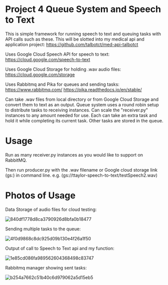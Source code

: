 # Project 4 Queue System and Speech to Text

This is simple framework for running speech to text and queuing tasks with API calls such as these.  This will be slotted into my medical api and application project: https://github.com/talbotct/med-api-talbotct

Uses Google Cloud Speech API for speech to text: https://cloud.google.com/speech-to-text 

Uses Google Cloud Storage for holding .wav audio files: https://cloud.google.com/storage

Uses Rabbitmq and Pika for queues and sending tasks: https://www.rabbitmq.com/ https://pika.readthedocs.io/en/stable/

Can take .wav files from local directory or from Google Cloud Storage and convert them to text as an output.  Queue system uses a round robin setup to distribute tasks to receiving instances.  Can scale the "receiver.py" instances to any amount needed for use.  Each can take an extra task and hold it while completing its current task.  Other tasks are stored in the queue.


# Usage

Run as many receiver.py instances as you would like to support on RabbitMQ.  

Then run producer.py with the .wav filename or Google cloud storage link (gs:) in command line.  e.g. (gs://ttaylor-speech-to-text/testSpeech2.wav)

# Photos of Usage

Data Storage of audio files for cloud testing:

![840df1778d8ca3790926d8bfa0b18477](https://user-images.githubusercontent.com/56003386/159937767-523447d0-fbc3-48cf-9e04-6f7b94702d9e.png)

Sending multiple tasks to the queue:

![4f0d9868c8dc925d09b130e4f26a1f50](https://user-images.githubusercontent.com/56003386/159937612-fab1380f-ab4b-455f-9f67-538e3fb44cba.png)

Output of call to Speech to Text api and my function:

![1e85cd086fa989562604368498c83747](https://user-images.githubusercontent.com/56003386/159937324-1714e4dd-6fb0-4c71-9202-2cde110d9124.png)

Rabbitmq manager showing sent tasks:

![b254a7662c51b40c6d979062a5d15eb5](https://user-images.githubusercontent.com/56003386/159938308-eb1ecd5a-80cb-4a35-9245-a789d8ba8f97.png)
